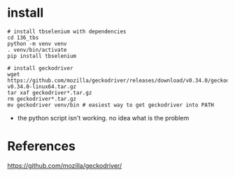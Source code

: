 # install

```
# install tbselenium with dependencies
cd 136_tbs
python -m venv venv
. venv/bin/activate
pip install tbselenium

# install geckodriver
wget https://github.com/mozilla/geckodriver/releases/download/v0.34.0/geckodriver-v0.34.0-linux64.tar.gz
tar xaf geckodriver*.tar.gz
rm geckodriver*.tar.gz
mv geckodriver venv/bin # easiest way to get geckodriver into PATH
```

- the python script isn't working. no idea what is the problem

# References

https://github.com/mozilla/geckodriver/
